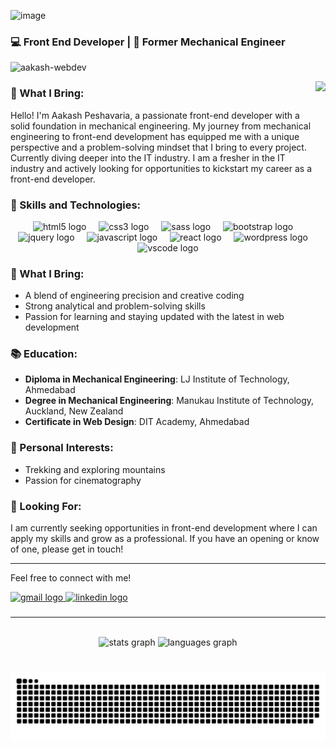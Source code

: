 ![image](https://github.com/user-attachments/assets/49a8c261-bf11-4593-afeb-595fedaaab3c)


### 💻 Front End Developer | 🔧 Former Mechanical Engineer 
<p align="left"> <img src="https://komarev.com/ghpvc/?username=aakash-webdev&label=Profile%20views&color=0e75b6&style=flat" alt="aakash-webdev" /> </p>

<img align="right" height="150" src="https://media.tenor.com/kyJFTroNngQAAAAi/coding.gif"  />

### 🌟 What I Bring:

Hello! I'm Aakash Peshavaria, a passionate front-end developer with a solid foundation in mechanical engineering. My journey from mechanical engineering to front-end development has equipped me with a unique perspective and a problem-solving mindset that I bring to every project. Currently diving deeper into the IT industry.  I am a fresher in the IT industry and actively looking for opportunities to kickstart my career as a front-end developer.

### 🚀 Skills and Technologies:

<div align="center">
  <img src="https://img.shields.io/badge/HTML5-E34F26?logo=html5&logoColor=white&style=for-the-badge" height="30" alt="html5 logo"  />
  <img width="12" />
  <img src="https://img.shields.io/badge/CSS3-1572B6?logo=css3&logoColor=white&style=for-the-badge" height="30" alt="css3 logo"  />
  <img width="12" />
  <img src="https://img.shields.io/badge/Sass-CC6699?logo=sass&logoColor=black&style=for-the-badge" height="30" alt="sass logo"  />
  <img width="12" />
  <img src="https://img.shields.io/badge/Bootstrap-7952B3?logo=bootstrap&logoColor=white&style=for-the-badge" height="30" alt="bootstrap logo"  />
  <img width="12" />
  <img src="https://img.shields.io/badge/jQuery-0769AD?logo=jquery&logoColor=white&style=for-the-badge" height="30" alt="jquery logo"  />
  <img width="12" />
  <img src="https://img.shields.io/badge/JavaScript-F7DF1E?logo=javascript&logoColor=black&style=for-the-badge" height="30" alt="javascript logo"  />
  <img width="12" />
  <img src="https://img.shields.io/badge/React-61DAFB?logo=react&logoColor=black&style=for-the-badge" height="30" alt="react logo"  />
  <img width="12" />
  <img src="https://img.shields.io/badge/WordPress-21759B?logo=wordpress&logoColor=white&style=for-the-badge" height="30" alt="wordpress logo"  />
  <img width="12" />
  <img src="https://img.shields.io/badge/Visual Studio Code-007ACC?logo=visualstudiocode&logoColor=white&style=for-the-badge" height="30" alt="vscode logo"  />
</div>

### 🌟 What I Bring:

- A blend of engineering precision and creative coding
- Strong analytical and problem-solving skills
- Passion for learning and staying updated with the latest in web development

### 📚 Education:

- **Diploma in Mechanical Engineering**: LJ Institute of Technology, Ahmedabad
- **Degree in Mechanical Engineering**: Manukau Institute of Technology, Auckland, New Zealand
- **Certificate in Web Design**: DIT Academy, Ahmedabad

### 🌄 Personal Interests:

- Trekking and exploring mountains
- Passion for cinematography

### 📢 Looking For:

I am currently seeking opportunities in front-end development where I can apply my skills and grow as a professional. If you have an opening or know of one, please get in touch!

---

Feel free to connect with me!

<div align="left">
  <a href="aakash.pesh@gmail.com" target="_blank">
    <img src="https://img.shields.io/static/v1?message=Gmail&logo=gmail&label=&color=D14836&logoColor=white&labelColor=&style=for-the-badge" height="35" alt="gmail logo"/>
  </a>
  <a href="https://www.linkedin.com/in/aakash-peshavaria-401b51150/" target="_blank">
    <img src="https://img.shields.io/static/v1?message=LinkedIn&logo=linkedin&label=&color=0077B5&logoColor=white&labelColor=&style=for-the-badge" height="35" alt="linkedin logo"  />
  </a>
</div>

###

<hr>
<br>
<div align="center">
  <img src="https://github-readme-stats.vercel.app/api?username=aakash-webdev&hide_title=false&hide_rank=false&show_icons=true&include_all_commits=true&count_private=true&disable_animations=false&theme=dracula&locale=en&hide_border=false" height="150" alt="stats graph"  />
  <img src="https://github-readme-stats.vercel.app/api/top-langs?username=aakash-webdev&locale=en&hide_title=false&layout=compact&card_width=320&langs_count=4&theme=dracula&hide_border=false" height="150" alt="languages graph"  />
</div>

###

<br clear="both">

<div align="center">
<img src="https://raw.githubusercontent.com/aakash-webdev/aakash-webdev/output/snake.svg" alt="Snake animation" />
</div>

